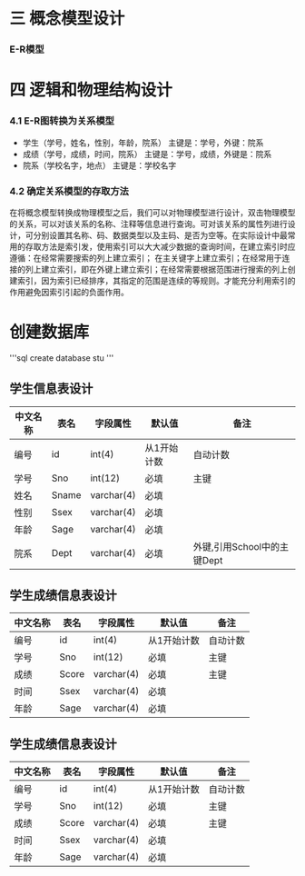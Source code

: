 # 三 概念模型设计
### E-R模型

# 四 逻辑和物理结构设计
### 4.1 E-R图转换为关系模型
- 学生（学号，姓名，性别，年龄，院系） 主键是：学号，外键：院系
- 成绩（学号，成绩，时间，院系） 主键是：学号，成绩，外键是：院系
- 院系（学校名字，地点） 主键是：学校名字
### 4.2 确定关系模型的存取方法
在将概念模型转换成物理模型之后，我们可以对物理模型进行设计，双击物理模型的关系，可以对该关系的名称、注释等信息进行查询。可对该关系的属性列进行设计，可分别设置其名称、码、数据类型以及主码、是否为空等。在实际设计中最常用的存取方法是索引发，使用索引可以大大减少数据的查询时间，在建立索引时应遵循：在经常需要搜索的列上建立索引；  在主关键字上建立索引；在经常用于连接的列上建立索引，即在外键上建立索引；在经常需要根据范围进行搜索的列上创建索引，因为索引已经排序，其指定的范围是连续的等规则。才能充分利用索引的作用避免因索引引起的负面作用。                                                  
# 创建数据库
'''sql
create database stu
'''


## 学生信息表设计
| 中文名称 | 表名 | 字段属性 | 默认值 | 备注 |
|---------|-----|---------|-------|------|
| 编号 |id | int(4) | 从1开始计数 | 自动计数 |
| 学号 | Sno | int(12) | 必填 | 主键 |
| 姓名 | Sname | varchar(4) | 必填 |  |
| 性别 | Ssex | varchar(4) | 必填 |  |
| 年龄 | Sage | varchar(4) | 必填 |  |
| 院系 | Dept | varchar(4) | 必填 | 外键,引用School中的主键Dept |


## 学生成绩信息表设计
| 中文名称 | 表名 | 字段属性 | 默认值 | 备注 |
|---------|-----|---------|-------|------|
| 编号 |id | int(4) | 从1开始计数 | 自动计数 |
| 学号 | Sno | int(12) | 必填 | 主键 |
| 成绩 | Score | varchar(4) | 必填 |主键  |
| 时间 | Ssex | varchar(4) | 必填 |  |
| 年龄 | Sage | varchar(4) | 必填 |  |

## 学生成绩信息表设计
| 中文名称 | 表名 | 字段属性 | 默认值 | 备注 |
|---------|-----|---------|-------|------|
| 编号 |id | int(4) | 从1开始计数 | 自动计数 |
| 学号 | Sno | int(12) | 必填 | 主键 |
| 成绩 | Score | varchar(4) | 必填 |主键  |
| 时间 | Ssex | varchar(4) | 必填 |  |
| 年龄 | Sage | varchar(4) | 必填 |  |
